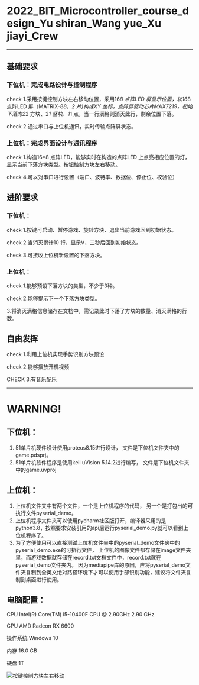 # 2022_BIT_Microcontroller_course_design_Yu shiran_Wang yue_Xu jiayi_Crew
---
## 基础要求
### 下位机：完成电路设计与控制程序
check 1.采用按键控制方块左右移动位置，采用16*8 点阵LED 屏显示位置，以16*8 点阵LED 屏（MATRIX-8*8，2 片)构成XY 坐标，点阵屏驱动芯片MAX7219，初始下落为2*2 方块、2*1 竖块、1*1 点，当一行满格则消灭此行，剩余位置下落。

check 2.通过串口与上位机通讯，实时传输点阵屏状态。
### 上位机：完成界面设计与通讯程序
check 1.构造16*8 点阵LED，能够实时在构造的点阵LED 上点亮相应位置的灯，显示当前下落方块类型。按钮控制方块左右移动。

check 4.可以对串口进行设置（端口、波特率、数据位、停止位、校验位）

## 进阶要求

### 下位机：
check 1.按键可启动、暂停游戏、旋转方块、退出当前游戏回到初始状态。

check 2.当消灭累计10 行，显示V，三秒后回到初始状态。

check 3.可接收上位机新设置的下落方块。

### 上位机：
check 1.能够预设下落方块的类型，不少于3种。

check 2.能够提示下一个下落方块类型。

3.将消灭满格信息储存在文档中，需记录此时下落了方块的数量、消灭满格的行数。

## 自由发挥
check 1.利用上位机实现手势识别方块预设

check 2.能够播放开机视频

CHECK 3.有音乐配乐

---
# WARNING!
## 下位机：
1. 51单片机硬件设计使用proteus8.15进行设计，
文件是下位机文件夹中的game.pdsprj。
2. 51单片机软件程序是使用keil uVision 5.14.2进行编写，
文件是下位机文件夹中的game.uvproj

## 上位机：
1. 上位机文件夹中有两个文件，一个是上位机程序的代码，
另一个是打包出的可执行文件pyserial_demo。
2. 上位机程序文件夹可以使用pycharm社区版打开，编译器采用的是python3.8，按照要求安装引用的api后运行pyserial_demo.py就可以看到上位机程序了。
3. 为了方便使用可以直接测试上位机文件夹中的pyserial_demo文件夹中的pyserial_demo.exe的可执行文件，
上位机的图像文件都存储在image文件夹里，而游戏数据就存储在record.txt文档文件中，record.txt就在pyserial_demo文件夹内。
因为mediapipe库的原因，应将pyserial_demo文件夹复制到全英文绝对路径环境下才可以使用手部识别功能，建议将文件夹复制到桌面进行使用。

## 电脑配置：
CPU	Intel(R) Core(TM) i5-10400F CPU @ 2.90GHz   2.90 GHz

GPU AMD Radeon RX 6600

操作系统 Windows 10

内存 16.0 GB

硬盘 1T

![按键控制方块左右移动](//tvax2.sinaimg.cn/large/0073yG88gy1h9qld4l882j30m10eak1q.jpg)

